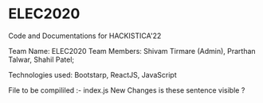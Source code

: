 # ELEC2020
Code and Documentations for HACKISTICA'22

Team Name: ELEC2020
Team Members: Shivam Tirmare (Admin),
              Prarthan Talwar,
              Shahil Patel;
              
Technologies used: Bootstarp, ReactJS, JavaScript

File to be compililed :- index.js
New Changes is these sentence visible ?
